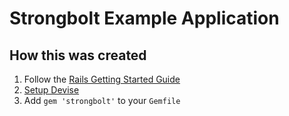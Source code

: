 Strongbolt Example Application
=========

How this was created
---------------------
1. Follow the [Rails Getting Started Guide](http://guides.rubyonrails.org/getting_started.html)
2. [Setup Devise](https://github.com/plataformatec/devise#getting-started)
3. Add `gem 'strongbolt'` to your `Gemfile`
